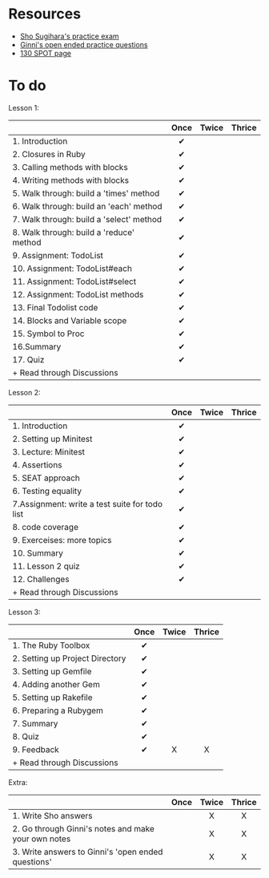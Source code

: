 # Resources
- [Sho Sugihara's practice exam](https://github.com/W-Sho-Sugihara/RB139/blob/154a5266422be74bb45d3f07805f8a4614fbff98/study_questions.md)
- [Ginni's open ended practice questions](https://github.com/SandyRodger/rb130_139/blob/main/study_guide/practice_questions.md)
- [130 SPOT page](https://fine-ocean-68c.notion.site/RB130-f6bd27b56d7d47f3a061355d5115d954?p=71431f12acba4489ab22d98a3c6a5c6d&pm=s)

# To do

Lesson 1:

|  | Once | Twice | Thrice |
| :--- | :---: | :---: | :---: |
|1. Introduction|       ✔     |            |    |
|2. Closures in Ruby|       ✔     |            |    |
|3.  Calling methods with blocks|       ✔     |            |    |
|4.  Writing methods with blocks|       ✔     |            |    |
|5.  Walk through: build a 'times' method|       ✔     |            |    |
|6. Walk through: build an 'each' method |       ✔     |            |    |
|7.  Walk through: build a 'select' method|       ✔     |            |    |
|8.  Walk through: build a 'reduce' method |       ✔     |            |    |
|9.  Assignment: TodoList |       ✔     |           |    |
|10. Assignment: TodoList#each |       ✔     |            |    |
|11. Assignment: TodoList#select |       ✔     |            |    |
|12. Assignment: TodoList methods |       ✔     |            |    |
|13.  Final Todolist code |       ✔     |            |    |
| 14. Blocks and Variable scope|       ✔     |            |    |
| 15.  Symbol to Proc |       ✔     |            |    |
| 16.Summary |       ✔     |            |    |
| 17.  Quiz |       ✔     |          |    |
| + Read through Discussions |            |          |    |



Lesson 2:

|  | Once | Twice | Thrice |
| :--- | :---: | :---: | :---: |
|1. Introduction|       ✔     |            |    |
|2. Setting up Minitest|       ✔     |            |    |
|3. Lecture: Minitest|       ✔     |            |    |
|4.  Assertions|       ✔     |            |    |
|5. SEAT approach |       ✔     |            |    |
|6. Testing equality|       ✔     |            |    |
|7.Assignment: write a test suite for todo list|       ✔     |            |    |
|8. code coverage |       ✔     |            |    |
|9. Exerceises: more topics|       ✔     |           |    |
|10. Summary|       ✔     |            |    |
|11. Lesson 2 quiz|       ✔     |            |    |
| 12.  Challenges |       ✔     |          |    |
| + Read through Discussions |            |          |    |


Lesson 3:

|  | Once | Twice | Thrice |
| :--- | :---: | :---: | :---: |
|1. The Ruby Toolbox|       ✔     |            |    |
|2. Setting up Project Directory|       ✔     |            |    |
|3. Setting up Gemfile|       ✔     |            |    |
|4.  Adding another Gem|       ✔     |            |    |
|5. Setting up Rakefile |       ✔     |            |    |
|6. Preparing a Rubygem|       ✔     |            |    |
|7. Summary|       ✔     |            |    |
|8. Quiz|       ✔     |            |    |
|9. Feedback|       ✔     |     X      |  X  |
| + Read through Discussions |            |          |    |


Extra:

|  | Once | Twice | Thrice |
| :--- | :---: | :---: | :---: |
|1. Write Sho answers|            |     X       |  X  |
|2. Go through Ginni's notes and make your own notes|            |      X      | X   |
|3. Write answers to Ginni's 'open ended questions'|            |      X      |  X  |


